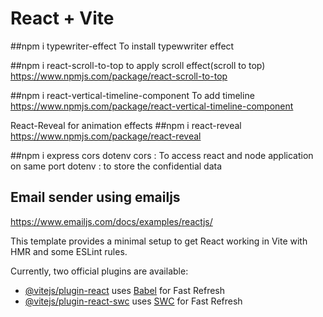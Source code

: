 # React + Vite

##npm i typewriter-effect
To install typewwriter effect

##npm i react-scroll-to-top
to apply scroll effect(scroll to top)
https://www.npmjs.com/package/react-scroll-to-top

##npm i react-vertical-timeline-component
To add timeline
https://www.npmjs.com/package/react-vertical-timeline-component

React-Reveal for animation effects
##npm i react-reveal
https://www.npmjs.com/package/react-reveal

##npm i express cors dotenv
cors : To access react and node application on same port
dotenv : to store the confidential data

## Email sender using emailjs
https://www.emailjs.com/docs/examples/reactjs/

This template provides a minimal setup to get React working in Vite with HMR and some ESLint rules.

Currently, two official plugins are available:

- [@vitejs/plugin-react](https://github.com/vitejs/vite-plugin-react/blob/main/packages/plugin-react/README.md) uses [Babel](https://babeljs.io/) for Fast Refresh
- [@vitejs/plugin-react-swc](https://github.com/vitejs/vite-plugin-react-swc) uses [SWC](https://swc.rs/) for Fast Refresh
